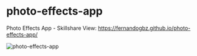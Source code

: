 # photo-effects-app
Photo Effects App - Skillshare
View:
https://fernandogbz.github.io/photo-effects-app/

![photo-effects-app](https://user-images.githubusercontent.com/112293116/202104181-30e3d7f0-d8b6-41f4-b4c0-439fdab378a6.png)
